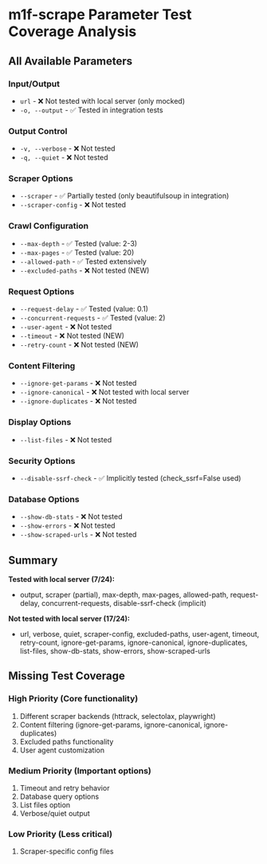 # m1f-scrape Parameter Test Coverage Analysis

## All Available Parameters

### Input/Output
- `url` - ❌ Not tested with local server (only mocked)
- `-o, --output` - ✅ Tested in integration tests

### Output Control
- `-v, --verbose` - ❌ Not tested
- `-q, --quiet` - ❌ Not tested

### Scraper Options
- `--scraper` - ✅ Partially tested (only beautifulsoup in integration)
- `--scraper-config` - ❌ Not tested

### Crawl Configuration
- `--max-depth` - ✅ Tested (value: 2-3)
- `--max-pages` - ✅ Tested (value: 20)
- `--allowed-path` - ✅ Tested extensively
- `--excluded-paths` - ❌ Not tested (NEW)

### Request Options
- `--request-delay` - ✅ Tested (value: 0.1)
- `--concurrent-requests` - ✅ Tested (value: 2)
- `--user-agent` - ❌ Not tested
- `--timeout` - ❌ Not tested (NEW)
- `--retry-count` - ❌ Not tested (NEW)

### Content Filtering
- `--ignore-get-params` - ❌ Not tested
- `--ignore-canonical` - ❌ Not tested with local server
- `--ignore-duplicates` - ❌ Not tested

### Display Options
- `--list-files` - ❌ Not tested

### Security Options
- `--disable-ssrf-check` - ✅ Implicitly tested (check_ssrf=False used)

### Database Options
- `--show-db-stats` - ❌ Not tested
- `--show-errors` - ❌ Not tested
- `--show-scraped-urls` - ❌ Not tested

## Summary

**Tested with local server (7/24):**
- output, scraper (partial), max-depth, max-pages, allowed-path, request-delay, concurrent-requests, disable-ssrf-check (implicit)

**Not tested with local server (17/24):**
- url, verbose, quiet, scraper-config, excluded-paths, user-agent, timeout, retry-count, ignore-get-params, ignore-canonical, ignore-duplicates, list-files, show-db-stats, show-errors, show-scraped-urls

## Missing Test Coverage

### High Priority (Core functionality)
1. Different scraper backends (httrack, selectolax, playwright)
2. Content filtering (ignore-get-params, ignore-canonical, ignore-duplicates)
3. Excluded paths functionality
4. User agent customization

### Medium Priority (Important options)
1. Timeout and retry behavior
2. Database query options
3. List files option
4. Verbose/quiet output

### Low Priority (Less critical)
1. Scraper-specific config files

